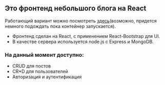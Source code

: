 ## Это фронтенд небольшого блога на React

Работающий вариант можно посмотреть [здесь](https://murmuring-reef-97697.herokuapp.com/)(возможно, придется немного подождать пока контейнер запускается).

* Фронтенд сделан на React, с применением React-Bootstrap для UI.
* В качестве сервера используется node.js с Express и MongoDB.

### На данный момент доступно:

* CRUD для постов
* CR*D для пользователей
* Авторизация и аутентификация
